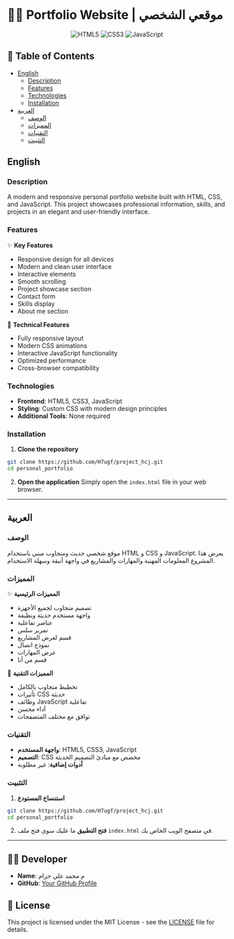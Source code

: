 # 👨‍💻 Portfolio Website | موقعي الشخصي

<div align="center">

![HTML5](https://img.shields.io/badge/HTML5-E34F26?style=for-the-badge&logo=html5&logoColor=white)
![CSS3](https://img.shields.io/badge/CSS3-1572B6?style=for-the-badge&logo=css3&logoColor=white)
![JavaScript](https://img.shields.io/badge/JavaScript-F7DF1E?style=for-the-badge&logo=javascript&logoColor=black)

</div>

## 📝 Table of Contents
- [English](#english)
  - [Description](#description)
  - [Features](#features)
  - [Technologies](#technologies)
  - [Installation](#installation)
- [العربية](#العربية)
  - [الوصف](#الوصف)
  - [المميزات](#المميزات)
  - [التقنيات](#التقنيات)
  - [التثبيت](#التثبيت)

## English

### Description
A modern and responsive personal portfolio website built with HTML, CSS, and JavaScript. This project showcases professional information, skills, and projects in an elegant and user-friendly interface.

### Features
✨ **Key Features**
- Responsive design for all devices
- Modern and clean user interface
- Interactive elements
- Smooth scrolling
- Project showcase section
- Contact form
- Skills display
- About me section

🚀 **Technical Features**
- Fully responsive layout
- Modern CSS animations
- Interactive JavaScript functionality
- Optimized performance
- Cross-browser compatibility

### Technologies
- **Frontend**: HTML5, CSS3, JavaScript
- **Styling**: Custom CSS with modern design principles
- **Additional Tools**: None required

### Installation
1. **Clone the repository**
```bash
git clone https://github.com/H7ugf/project_hcj.git
cd personal_portfolio
```

2. **Open the application**
Simply open the `index.html` file in your web browser.

---

## العربية

### الوصف
موقع شخصي حديث ومتجاوب مبني باستخدام HTML و CSS و JavaScript. يعرض هذا المشروع المعلومات المهنية والمهارات والمشاريع في واجهة أنيقة وسهلة الاستخدام.

### المميزات
✨ **المميزات الرئيسية**
- تصميم متجاوب لجميع الأجهزة
- واجهة مستخدم حديثة ونظيفة
- عناصر تفاعلية
- تمرير سلس
- قسم لعرض المشاريع
- نموذج اتصال
- عرض المهارات
- قسم من أنا

🚀 **المميزات التقنية**
- تخطيط متجاوب بالكامل
- تأثيرات CSS حديثة
- وظائف JavaScript تفاعلية
- أداء محسن
- توافق مع مختلف المتصفحات

### التقنيات
- **واجهة المستخدم**: HTML5, CSS3, JavaScript
- **التصميم**: CSS مخصص مع مبادئ التصميم الحديثة
- **أدوات إضافية**: غير مطلوبة

### التثبيت
1. **استنساخ المستودع**
```bash
git clone https://github.com/H7ugf/project_hcj.git
cd personal_portfolio
```

2. **فتح التطبيق**
ما عليك سوى فتح ملف `index.html` في متصفح الويب الخاص بك.

---

## 👨‍💻 Developer
- **Name**: م محمد علي حزام
- **GitHub**: [Your GitHub Profile](https://github.com/yourusername)

## 📄 License
This project is licensed under the MIT License - see the [LICENSE](LICENSE) file for details. 
